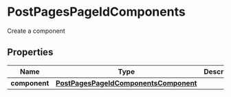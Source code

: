 

# PostPagesPageIdComponents

Create a component

## Properties

Name | Type | Description | Notes
------------ | ------------- | ------------- | -------------
**component** | [**PostPagesPageIdComponentsComponent**](PostPagesPageIdComponentsComponent.md) |  |  [optional]



